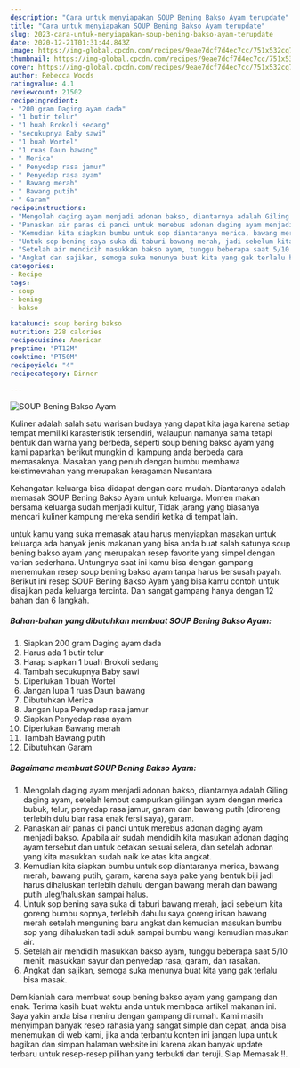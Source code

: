 ```yaml
---
description: "Cara untuk menyiapakan SOUP Bening Bakso Ayam terupdate"
title: "Cara untuk menyiapakan SOUP Bening Bakso Ayam terupdate"
slug: 2023-cara-untuk-menyiapakan-soup-bening-bakso-ayam-terupdate
date: 2020-12-21T01:31:44.843Z
image: https://img-global.cpcdn.com/recipes/9eae7dcf7d4ec7cc/751x532cq70/soup-bening-bakso-ayam-foto-resep-utama.jpg
thumbnail: https://img-global.cpcdn.com/recipes/9eae7dcf7d4ec7cc/751x532cq70/soup-bening-bakso-ayam-foto-resep-utama.jpg
cover: https://img-global.cpcdn.com/recipes/9eae7dcf7d4ec7cc/751x532cq70/soup-bening-bakso-ayam-foto-resep-utama.jpg
author: Rebecca Woods
ratingvalue: 4.1
reviewcount: 21502
recipeingredient:
- "200 gram Daging ayam dada"
- "1 butir telur"
- "1 buah Brokoli sedang"
- "secukupnya Baby sawi"
- "1 buah Wortel"
- "1 ruas Daun bawang"
- " Merica"
- " Penyedap rasa jamur"
- " Penyedap rasa ayam"
- " Bawang merah"
- " Bawang putih"
- " Garam"
recipeinstructions:
- "Mengolah daging ayam menjadi adonan bakso, diantarnya adalah Giling daging ayam, setelah lembut campurkan gilingan ayam dengan merica bubuk, telur, penyedap rasa jamur, garam dan bawang putih (diroreng terlebih dulu biar rasa enak fersi saya), garam."
- "Panaskan air panas di panci untuk merebus adonan daging ayam menjadi bakso. Apabila air sudah mendidih kita masukan adonan daging ayam tersebut dan untuk cetakan sesuai selera, dan setelah adonan yang kita masukkan sudah naik ke atas kita angkat."
- "Kemudian kita siapkan bumbu untuk sop diantaranya merica, bawang merah, bawang putih, garam, karena saya pake yang bentuk biji jadi harus dihaluskan terlebih dahulu dengan bawang merah dan bawang putih uleg/haluskan sampai halus."
- "Untuk sop bening saya suka di taburi bawang merah, jadi sebelum kita goreng bumbu sopnya, terlebih dahulu saya goreng irisan bawang merah setelah menguning baru angkat dan kemudian masukan bumbu sop yang dihaluskan tadi aduk sampai bumbu wangi kemudian masukan air."
- "Setelah air mendidih masukkan bakso ayam, tunggu beberapa saat 5/10 menit, masukkan sayur dan penyedap rasa, garam, dan rasakan."
- "Angkat dan sajikan, semoga suka menunya buat kita yang gak terlalu bisa masak."
categories:
- Recipe
tags:
- soup
- bening
- bakso

katakunci: soup bening bakso 
nutrition: 228 calories
recipecuisine: American
preptime: "PT12M"
cooktime: "PT50M"
recipeyield: "4"
recipecategory: Dinner

---
```



![SOUP Bening Bakso Ayam](https://img-global.cpcdn.com/recipes/9eae7dcf7d4ec7cc/751x532cq70/soup-bening-bakso-ayam-foto-resep-utama.jpg)

Kuliner adalah salah satu warisan budaya yang dapat kita jaga karena setiap tempat memiliki karasteristik tersendiri, walaupun namanya sama tetapi bentuk dan warna yang berbeda, seperti soup bening bakso ayam yang kami paparkan berikut mungkin di kampung anda berbeda cara memasaknya. Masakan yang penuh dengan bumbu membawa keistimewahan yang merupakan keragaman Nusantara



Kehangatan keluarga bisa didapat dengan cara mudah. Diantaranya adalah memasak SOUP Bening Bakso Ayam untuk keluarga. Momen makan bersama keluarga sudah menjadi kultur, Tidak jarang yang biasanya mencari kuliner kampung mereka sendiri ketika di tempat lain.

untuk kamu yang suka memasak atau harus menyiapkan masakan untuk keluarga ada banyak jenis makanan yang bisa anda buat salah satunya soup bening bakso ayam yang merupakan resep favorite yang simpel dengan varian sederhana. Untungnya saat ini kamu bisa dengan gampang menemukan resep soup bening bakso ayam tanpa harus bersusah payah.
Berikut ini resep SOUP Bening Bakso Ayam yang bisa kamu contoh untuk disajikan pada keluarga tercinta. Dan sangat gampang hanya dengan 12 bahan dan 6 langkah.


<!--inarticleads1-->

##### Bahan-bahan yang dibutuhkan membuat SOUP Bening Bakso Ayam:

1. Siapkan 200 gram Daging ayam dada
1. Harus ada 1 butir telur
1. Harap siapkan 1 buah Brokoli sedang
1. Tambah secukupnya Baby sawi
1. Diperlukan 1 buah Wortel
1. Jangan lupa 1 ruas Daun bawang
1. Dibutuhkan  Merica
1. Jangan lupa  Penyedap rasa jamur
1. Siapkan  Penyedap rasa ayam
1. Diperlukan  Bawang merah
1. Tambah  Bawang putih
1. Dibutuhkan  Garam




<!--inarticleads2-->

##### Bagaimana membuat  SOUP Bening Bakso Ayam:

1. Mengolah daging ayam menjadi adonan bakso, diantarnya adalah Giling daging ayam, setelah lembut campurkan gilingan ayam dengan merica bubuk, telur, penyedap rasa jamur, garam dan bawang putih (diroreng terlebih dulu biar rasa enak fersi saya), garam.
1. Panaskan air panas di panci untuk merebus adonan daging ayam menjadi bakso. Apabila air sudah mendidih kita masukan adonan daging ayam tersebut dan untuk cetakan sesuai selera, dan setelah adonan yang kita masukkan sudah naik ke atas kita angkat.
1. Kemudian kita siapkan bumbu untuk sop diantaranya merica, bawang merah, bawang putih, garam, karena saya pake yang bentuk biji jadi harus dihaluskan terlebih dahulu dengan bawang merah dan bawang putih uleg/haluskan sampai halus.
1. Untuk sop bening saya suka di taburi bawang merah, jadi sebelum kita goreng bumbu sopnya, terlebih dahulu saya goreng irisan bawang merah setelah menguning baru angkat dan kemudian masukan bumbu sop yang dihaluskan tadi aduk sampai bumbu wangi kemudian masukan air.
1. Setelah air mendidih masukkan bakso ayam, tunggu beberapa saat 5/10 menit, masukkan sayur dan penyedap rasa, garam, dan rasakan.
1. Angkat dan sajikan, semoga suka menunya buat kita yang gak terlalu bisa masak.




Demikianlah cara membuat soup bening bakso ayam yang gampang dan enak. Terima kasih buat waktu anda untuk membaca artikel makanan ini. Saya yakin anda bisa meniru dengan gampang di rumah. Kami masih menyimpan banyak resep rahasia yang sangat simple dan cepat, anda bisa menemukan di web kami, jika anda terbantu konten ini jangan lupa untuk bagikan dan simpan halaman website ini karena akan banyak update terbaru untuk resep-resep pilihan yang terbukti dan teruji. Siap Memasak !!. 
